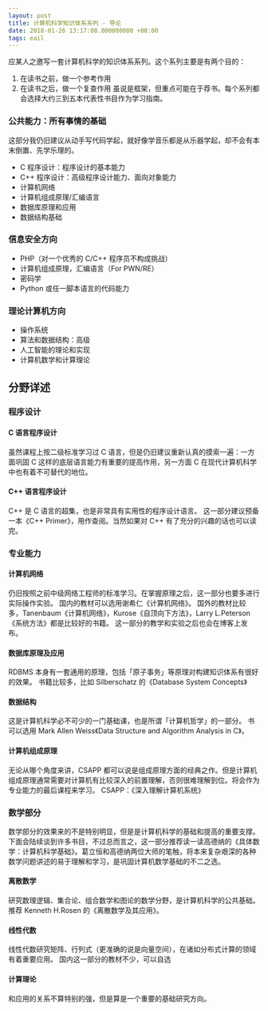 ```yaml
---
layout: post
title: 计算机科学知识体系系列 - 导论
date: 2018-01-26 13:17:08.000000000 +08:00
tags: eail
---
```


应某人之邀写一套计算机科学的知识体系系列。这个系列主要是有两个目的：
1. 在读书之前，做一个参考作用
2. 在读书之后，做一个复查作用
虽说是框架，但重点可能在于荐书。每个系列都会选择大约三到五本代表性书目作为学习指南。

### 公共能力：所有事情的基础
这部分我仍旧建议从动手写代码学起，就好像学音乐都是从乐器学起，却不会有本末倒置、先学乐理的。
* C 程序设计：程序设计的基本能力
* C++ 程序设计：高级程序设计能力、面向对象能力
* 计算机网络
* 计算机组成原理/汇编语言
* 数据库原理和应用
* 数据结构基础

### 信息安全方向
* PHP（对一个优秀的 C/C++ 程序员不构成挑战）
* 计算机组成原理，汇编语言（For PWN/RE）
* 密码学
* Python 或任一脚本语言的代码能力

### 理论计算机方向
* 操作系统
* 算法和数据结构：高级
* 人工智能的理论和实现
* 计算机数学和计算理论

## 分野详述
### 程序设计
#### C 语言程序设计
虽然课程上按二级标准学习过 C 语言，但是仍旧建议重新认真的摸索一遍：一方面巩固 C 这样的底层语言能力有重要的提高作用，另一方面 C 在现代计算机科学中也有着不可替代的地位。
#### C++ 语言程序设计
C++ 是 C 语言的超集，也是非常具有实用性的程序设计语言。
这一部分建议预备一本《C++ Primer》，用作查阅。当然如果对 C++ 有了充分的兴趣的话也可以读完。
### 专业能力
#### 计算机网络
仍旧按照之前中级网络工程师的标准学习。在掌握原理之后，这一部分也要多进行实际操作实验。
国内的教材可以选用谢希仁《计算机网络》。
国外的教材比较多，Tanenbaum《计算机网络》，Kurose《自顶向下方法》，Larry L.Peterson《系统方法》都是比较好的书籍。
这一部分的教学和实验之后也会在博客上发布。
#### 数据库原理及应用
RDBMS 本身有一套通用的原理，包括「原子事务」等原理对构建知识体系有很好的效果。
书籍比较多，比如 Silberschatz 的《Database System Concepts》
#### 数据结构
这是计算机科学必不可少的一门基础课，也是所谓「计算机哲学」的一部分。
书可以选用 Mark Allen Weiss《Data Structure and Algorithm Analysis in C》。
#### 计算机组成原理
无论从哪个角度来讲，CSAPP 都可以说是组成原理方面的经典之作。但是计算机组成原理通常需要对计算机有比较深入的前置理解，否则很难理解到位。将会作为专业能力的最后课程来学习。
CSAPP：《深入理解计算机系统》
### 数学部分
数学部分的效果来的不是特别明显，但是是计算机科学的基础和提高的重要支撑。
下面会陆续谈到许多书目，不过总而言之，这一部分推荐读一读高德纳的《具体数学：计算机科学基础》。葛立恒和高德纳两位大师的笔触，将本来复杂艰深的各种数学问题讲述的易于理解和学习，是巩固计算机数学基础的不二之选。
#### 离散数学
研究数理逻辑、集合论、组合数学和图论的数学分野，是计算机科学的公共基础。
推荐 Kenneth H.Rosen 的《离散数学及其应用》。
#### 线性代数
线性代数研究矩阵、行列式（更准确的说是向量空间），在诸如分布式计算的领域有着重要应用。
国内这一部分的教材不少，可以自选
#### 计算理论
和应用的关系不算特别的强，但是算是一个重要的基础研究方向。


